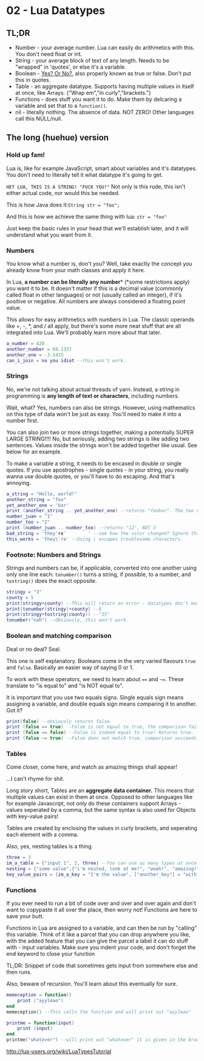 # 02 - Lua Datatypes
## TL;DR
- Number - your average number. Lua can easily do arithmetics with this. You don't need float or int.
- String - your average block of text of any length. Needs to be "wrapped" in 'quotes', or else it's a variable.
- Boolean - [Yes? Or No?](https://www.youtube.com/watch?v=yHhimTlvWTI), also properly known as true or false. Don't put this in quotes.
- Table - an aggregate datatype. Supports having multiple values in itself at once, like Arrays. {"Wrap em","in curly","brackets."} 
- Functions - does stuff you want it to do. Make them by delcaring a variable and set that to a `function()`.
- nil - literally nothing. The absence of data. NOT ZERO! Other languages call this NULL/null. 

## The long (huehue) version
### Hold up fam!
Lua is, like for example JavaScript, smart about variables and it's datatypes. You don't need to literally tell it what datatype it's going to get. 

`HEY LUA, THIS IS A STRING! "FUCK YOU!"` Not only is this rude, this isn't either actual code, nor would this be needed.

This is how Java does it:`String str = "foo";`

And this is how we achieve the same thing with lua: `str = "foo"`

Just keep the basic rules in your head that we'll establish later, and it will understand what you want from it.

### Numbers
You know what a number is, don't you? Well, take exactly the concept you already know from your math classes and apply it here.

In Lua, **a number can be literally any number**\* (\*some restrictions apply) you want it to be. It doesn't matter if this is a decimal value (commonly called float in other languages) or not (usually called an integer), if it's positive or negative. All numbers are always considered a floating point value.

This allows for easy arithmetics with numbers in Lua. The classic operands like +, -, *, and / all apply, but there's some more neat stuff that are all integrated into Lua. We'll probably learn more about that later.

```lua
a_number = 420
another_number = 69.1337
another_one = -3.1415
can_i_join = no you idiot --this won't work.
```

### Strings
No, we're not talking about actual threads of yarn. Instead, a string in programming is **any length of text or characters**, including numbers.

Wait, what? Yes, numbers can also be strings. However, using mathematics on this type of data won't be just as easy. You'll need to make it into a number first.

You can also join two or more strings together, making a potentially SUPER LARGE STRING!!!! No, but seriously, adding two strings is like adding two sentences. Values inside the strings won't be added together like usual. See below for an example.

To make a variable a string, it needs to be encased in double or single quotes. If you use apostrophes - single quotes - in your string, you really wanna use double quotes, or you'll have to do escaping. And that's annoying.

```lua
a_string = "Hello, world!"
another_string = "foo"
yet_another_one = 'bar'
print (another_string .. yet_another_one) --returns "foobar". The two dots join the strings together. + won't work here.
number_juan = "1"
number_too = "2"
print (number_juan .. number_too) --returns "12", NOT 3
bad_string = 'they're'        ' --see how the color changed? Ignore that last quote on the far right, that one is just for formatting.
this_works = 'they\'re' --Using \ escapes troublesome characters.
```

### Footnote: Numbers and Strings

Strings and numbers can be, if applicable, converted into one another using only one line each: `tonumber()` turns a string, if possible, to a number, and `tostring()` does the exact opposite.

```lua
stringy = "3"
county = 5
print(stringy+county) --This will return an error - datatypes don't match!
print(tonumber(stringy)+county) --8
print(stringy+tostring(county)) --"35"
tonumber("nah") --Obviously, this won't work.
```

### Boolean and matching comparison
Deal or no deal? Seal. 

This one is self explanatory. Booleans come in the very varied flavours `true` and `false`. Basically an easier way of saying 0 or 1.

To work with these operators, we need to learn about `==` and `~=`. These translate to "is equal to" and "is NOT equal to".

It is important that you use two equals signs. Single equals sign means assigning a variable, and double equals sign means comparing it to another. Got it?

```lua
print(false) --obviously returns false.
print (false == true) --False is not equal to true, the comparison fails. Returns false.
print (false == false) --False is indeed equal to true! Returns true.
print (false ~= true) --False does not match true, comparison succeeds. True.
```
### Tables
Come closer, come here, and watch as amazing things shall appear!

...I can't rhyme for shit.

Long story short, Tables are an **aggregate data container.** This means that multiple values can exist in them at once. Opposed to other languages like for example Javascript, not only do these containers support Arrays - values seperated by a comma, but the same syntax is also used for Objects with key-value pairs!

Tables are created by enclosing the values in curly brackets, and seperating each element with a comma.

Also, yes, nesting tables is a thing.

```lua
three = 3
im_a_table = {"input 1", 2, three} --You can use as many types at once as you wish, as long as you know how to handle this properly later on.
nesting = {"some value",{"i'm nested, look at me!", "woah!", "amazing!"}, "foo"} --Multiple dimensionssssssssssssssssssss
key_value_pairs = {im_a_key = "I'm the value", ["another_key"] = "with yet another value"} --both syntaxes work
```

### Functions
If you ever need to run a bit of code over and over and over again and don't want to copypaste it all over the place, then worry not!
Functions are here to save your butt.

Functions in Lua are assigned to a variable, and can then be run by "calling" this variable. Think of it like a parcel that you can drop anywhere you like, with the added feature that you can give the parcel a label it can do stuff with - input variables.
Make sure you indent your code, and don't forget the end keyword to close your function

TL;DR: Snippet of code that sometimes gets input from somewhere else and then runs.

Also, beware of recursion. You'll learn about this eventually for sure. 

```lua
memeception = function()
    print ("ayylmao")
end
memeception() --This calls the function and will print out "ayylmao"

printme = function(input)
    print (input)
end
printme("whatever") --will print out "whatever" it is given in the brackets
```

http://lua-users.org/wiki/LuaTypesTutorial
